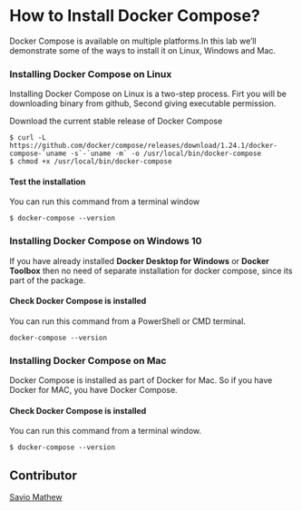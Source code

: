 # How to Install Docker Compose?

Docker Compose is available on multiple platforms.In this lab we’ll demonstrate some of the ways to install it on Linux, Windows and Mac.

### Installing Docker Compose on Linux
Installing Docker Compose on Linux is a two-step process. Firt you will be downloading binary from github, Second giving executable permission.

Download the current stable release of Docker Compose
```
$ curl -L https://github.com/docker/compose/releases/download/1.24.1/docker-compose-`uname -s`-`uname -m` -o /usr/local/bin/docker-compose
$ chmod +x /usr/local/bin/docker-compose
```
#### Test the installation
You can run this command from a terminal window
```
$ docker-compose --version
```

### Installing Docker Compose on Windows 10
If you have already installed <b>Docker Desktop for Windows</b> or <b>Docker Toolbox</b> then no need of separate installation for docker compose, since its part of the package.

#### Check Docker Compose is installed
You can run this command from a PowerShell or CMD terminal.
```
docker-compose --version
```

### Installing Docker Compose on Mac
Docker Compose is installed as part of Docker for Mac. So if you have Docker for MAC, you have Docker Compose.

#### Check Docker Compose is installed
You can run this command from a terminal window.
```
$ docker-compose --version
```

## Contributor
[Savio Mathew](https://www.linkedin.com/in/saviovettoor)
